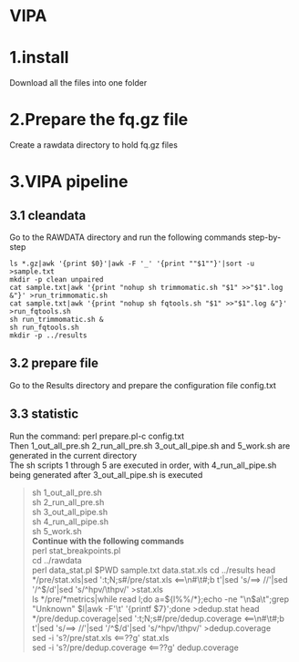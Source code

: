 # VIPA
# 1.install
Download all the files into one folder

# 2.Prepare the fq.gz file

Create a rawdata directory to hold fq.gz files

# 3.VIPA pipeline

## 3.1 cleandata
Go to the RAWDATA directory and run the following commands step-by-step

```
ls *.gz|awk '{print $0}'|awk -F '_' '{print ""$1""}'|sort -u >sample.txt
mkdir -p clean unpaired
cat sample.txt|awk '{print "nohup sh trimmomatic.sh "$1" >>"$1".log &"}' >run_trimmomatic.sh
cat sample.txt|awk '{print "nohup sh fqtools.sh "$1" >>"$1".log &"}' >run_fqtools.sh
sh run_trimmomatic.sh &
sh run_fqtools.sh
mkdir -p ../results
```

## 3.2 prepare file
Go to the Results directory and prepare the configuration file config.txt
## 3.3 statistic
Run the command: perl prepare.pl-c config.txt  
Then 1_out_all_pre.sh 2_run_all_pre.sh 3_out_all_pipe.sh and 5_work.sh are generated in the current directory  
The sh scripts 1 through 5 are executed in order, with 4_run_all_pipe.sh being generated after 3_out_all_pipe.sh is executed  
> sh 1_out_all_pre.sh  
sh 2_run_all_pre.sh  
sh 3_out_all_pipe.sh  
sh 4_run_all_pipe.sh  
sh 5_work.sh  
**Continue with the following commands**  
perl stat_breakpoints.pl  
cd ../rawdata  
perl data_stat.pl $PWD sample.txt data.stat.xls  
cd ../results  
head */pre/stat.xls|sed ':t;N;s#/pre/stat.xls <==\n#\t#;b t'|sed 's/==> //'|sed '/^$/d'|sed 's/^hpv/\thpv/' >stat.xls  
ls */pre/*metrics|while read l;do a=${l%%/*};echo -ne "\n$a\t";grep "Unknown" $l|awk -F'\t' '{printf $7}';done >dedup.stat  
head */pre/dedup.coverage|sed ':t;N;s#/pre/dedup.coverage <==\n#\t#;b t'|sed 's/==> //'|sed '/^$/d'|sed 's/^hpv/\thpv/' >dedup.coverage  
sed -i 's?/pre/stat.xls <==??g' stat.xls  
sed -i 's?/pre/dedup.coverage <==??g' dedup.coverage  
